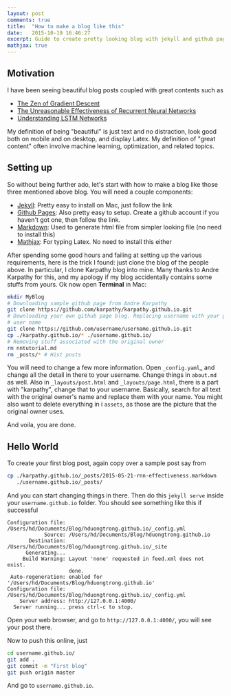 ```yaml
---
layout: post
comments: true
title:  "How to make a blog like this"
date:   2015-10-19 16:46:27
excerpt: Guide to create pretty looking blog with jekyll and github pages
mathjax: true
---
```


## Motivation
I have been seeing beautiful blog posts coupled with great contents such as 

* [The Zen of Gradient Descent](http://blog.mrtz.org/2013/09/07/the-zen-of-gradient-descent.html)
* [The Unreasonable Effectiveness of Recurrent Neural Networks](http://karpathy.github.io/2015/05/21/rnn-effectiveness/)
* [Understanding LSTM Networks](http://colah.github.io/posts/2015-08-Understanding-LSTMs/)

My definition of being "beautiful" is just text and no distraction, look
good both on mobile and on desktop, and display Latex. My definition of "great
content" often involve machine learning, optimization, and related topics. 

## Setting up
So without being further ado, let's start with how to make a blog like those
three mentioned above blog. You will need a couple components:

* [Jekyll](http://jekyllrb.com): Pretty easy to install on Mac, just follow the
  link
* [Github Pages](https://pages.gith…): Also pretty easy to setup. Create a
  github account if you haven't got one, then follow the link.
* [Markdown](https://help.github.com/articles/markdown-basics/): Used to generate html file from simpler looking file (no need to install this)
* [Mathjax](https://www.mathjax.org): For typing Latex. No need to install this either


After spending some good hours and failing at setting up the various 
requirements, here is the trick I found: just clone the blog of the people
above. In particular, I clone Karpathy blog into mine. Many thanks to Andre
Karpathy for this, and my apology if my blog accidentally contains some stuffs
from yours. Ok now open **Terminal** in Mac:

```bash
mkdir MyBlog
# Downloading sample github page from Andre Karpathy
git clone https://github.com/karpathy/karpathy.github.io.git
# Downloading your own github page blog. Replacing username with your github
# user name
git clone https://github.com/username/username.github.io.git
cp ./karpathy.github.io/* ./username.github.io/
# Removing stuff associated with the original owner
rm nntutorial.md
rm _posts/* # Hist posts
```

You will need to change a few more information. Open `_config.yaml`\_ and change
all the detail in there to your username. Change things in `about.md` as well. 
Also in `_layouts/post.html` and
`_layouts/page.html`, there is a part with "karpathy", change that to your
username. Basically, search for all text with the original owner's name and
replace them with your name. You might also want to delete everything in i
`assets`, as those are the picture that the original owner uses.  

And voila, you are done.

## Hello World
To create your first blog post, again copy over a sample post say from

```bash
cp ./karpathy.github.io/_posts/2015-05-21-rnn-effectiveness.markdown
   ./username.github.io/_posts/
```
And you can start changing things in there. Then do this `jekyll serve` inside
your `username.github.io` folder. You should see something like this if
successful 

```
Configuration file: /Users/hd/Documents/Blog/hduongtrong.github.io/_config.yml
            Source: /Users/hd/Documents/Blog/hduongtrong.github.io
       Destination: /Users/hd/Documents/Blog/hduongtrong.github.io/_site
      Generating... 
     Build Warning: Layout 'none' requested in feed.xml does not exist.
                    done.
 Auto-regeneration: enabled for '/Users/hd/Documents/Blog/hduongtrong.github.io'
Configuration file: /Users/hd/Documents/Blog/hduongtrong.github.io/_config.yml
    Server address: http://127.0.0.1:4000/
  Server running... press ctrl-c to stop.
```

Open your web browser, and go to `http://127.0.0.1:4000/`, you will see your
post there. 

Now to push this online, just 

```bash
cd username.github.io/
git add .
git commit -m "First blog"
git push origin master
```
And go to `username.github.io`.
